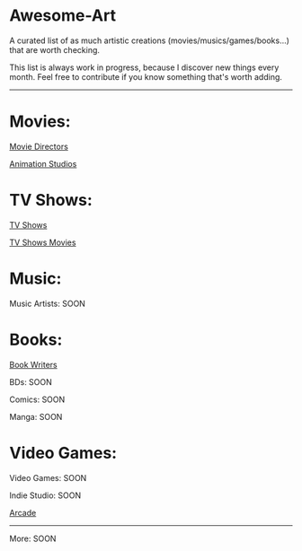 # Awesome-Art

A curated list of as much artistic creations (movies/musics/games/books...) that are worth checking.

This list is always work in progress, because I discover new things every month. Feel free to contribute if you know something that's worth adding.

---

# Movies:

[Movie Directors](Movies/Movie-Directors.md)

[Animation Studios](Movies/Animation-Studios.md)

# TV Shows:

[TV Shows](TV-Shows/TV-Shows.md)

[TV Shows Movies](TV-Shows/TV-Shows-Movies.md)

# Music:

Music Artists: SOON

# Books:

[Book Writers](Books/Book-Writers.md)

BDs: SOON

Comics: SOON

Manga: SOON

# Video Games:

Video Games: SOON

Indie Studio: SOON

[Arcade](Video-Games/Arcade.md)

---

More: SOON

